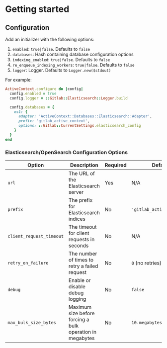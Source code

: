 # Getting started

## Configuration

Add an initializer with the following options:

1. `enabled`: `true|false`. Defaults to `false`
1. `databases`: Hash containing database configuration options
1. `indexing_enabled`: `true|false`. Defaults to `false`
1. `re_enqueue_indexing_workers`: `true|false`. Defaults to `false`
1. `logger`: Logger. Defaults to `Logger.new($stdout)`

For example:

```ruby
ActiveContext.configure do |config|
  config.enabled = true
  config.logger = ::Gitlab::Elasticsearch::Logger.build

  config.databases = {
    es1: {
      adapter: 'ActiveContext::Databases::Elasticsearch::Adapter',
      prefix: 'gitlab_active_context',
      options: ::Gitlab::CurrentSettings.elasticsearch_config
    }
  }
end
```

### Elasticsearch/OpenSearch Configuration Options

| Option | Description | Required | Default | Example |
|--------|-------------|----------|---------|---------|
| `url` | The URL of the Elasticsearch server | Yes | N/A | `'http://localhost:9200'` |
| `prefix` | The prefix for Elasticsearch indices | No | `'gitlab_active_context'` | `'my_custom_prefix'` |
| `client_request_timeout` | The timeout for client requests in seconds | No | N/A | `60` |
| `retry_on_failure` | The number of times to retry a failed request | No | `0` (no retries) | `3` |
| `debug` | Enable or disable debug logging | No | `false` | `true` |
| `max_bulk_size_bytes` | Maximum size before forcing a bulk operation in megabytes | No | `10.megabytes` | `5242880` | 
